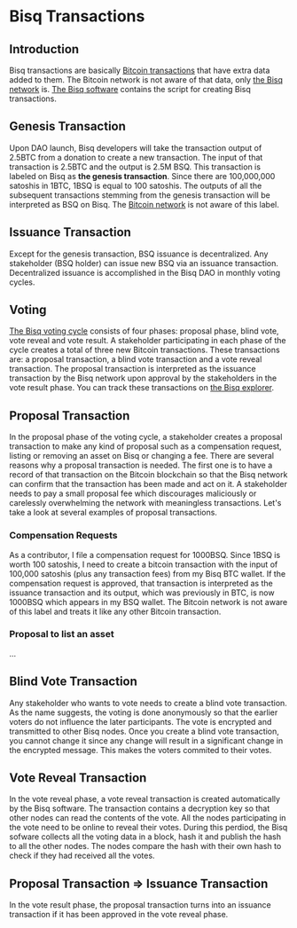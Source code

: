 # Bisq Transactions

## Introduction
Bisq transactions are basically [Bitcoin transactions](bitcointx.md) that have extra data added to them. The Bitcoin network is not aware of that data, only [the Bisq network](bisp2p.md) is. [The Bisq software](bisqsoftware.md) contains the script for creating Bisq transactions.

## Genesis Transaction
Upon DAO launch, Bisq developers will take the transaction output of 2.5BTC from a donation to create a new transaction. The input of that transaction is 2.5BTC and the output is 2.5M BSQ. This transaction is labeled on Bisq as **the genesis transaction**. Since there are 100,000,000 satoshis in 1BTC, 1BSQ is equal to 100 satoshis. The outputs of all the subsequent transactions stemming from the genesis transaction will be interpreted as BSQ on Bisq. The [Bitcoin network](btcnetwork.md) is not aware of this label.  

## Issuance Transaction 
Except for the genesis transaction, BSQ issuance is decentralized. Any stakeholder (BSQ holder) can issue new BSQ via an issuance transaction. Decentralized issuance is accomplished in the Bisq DAO in monthly voting cycles. 

## Voting
[The Bisq voting cycle](voting.md) consists of four phases: proposal phase, blind vote, vote reveal and vote result. A stakeholder participating in each phase of the cycle creates a total of three new Bitcoin transactions. These transactions are: a proposal transaction, a blind vote transaction and a vote reveal transaction. The proposal transaction is interpreted as the issuance transaction by the Bisq network upon approval by the stakeholders in the vote result phase. You can track these transactions on [the Bisq explorer](https://explorer.bisq.network/index.html).  

## Proposal Transaction
In the proposal phase of the voting cycle, a stakeholder creates a proposal transaction to make any kind of proposal such as a compensation request, listing or removing an asset on Bisq or changing a fee. There are several reasons why a proposal transaction is needed. The first one is to have a record of that transaction on the Bitcoin blockchain so that the Bisq network can confirm that the transaction has been made and act on it. A stakeholder needs to pay a small proposal fee which discourages maliciously or carelessly overwhelming the network with meaningless transactions. Let's take a look at several examples of proposal transactions.

### Compensation Requests
As a contributor, I file a compensation request for 1000BSQ. Since 1BSQ is worth 100 satoshis, I need to create a bitcoin transaction with the input of 100,000 satoshis (plus any transaction fees) from my Bisq BTC wallet. If the compensation request is approved, that transaction is interpreted as the issuance transaction and its output, which was previously in BTC, is now 1000BSQ which appears in my BSQ wallet. The Bitcoin network is not aware of this label and treats it like any other Bitcoin transaction.

### Proposal to list an asset
...

## Blind Vote Transaction
Any stakeholder who wants to vote needs to create a blind vote transaction. As the name suggests, the voting is done anonymously so that the earlier voters do not influence the later participants. The vote is encrypted and transmitted to other Bisq nodes. Once you create a blind vote transaction, you cannot change it since any change will result in a significant change in the encrypted message. This makes the voters commited to their votes.

## Vote Reveal Transaction
In the vote reveal phase, a vote reveal transaction is created automatically by the Bisq software. The transaction contains a decryption key so that other nodes can read the contents of the vote. All the nodes participating in the vote need to be online to reveal their votes. During this perdiod, the Bisq sofware collects all the voting data in a block, hash it and publish the hash to all the other nodes. The nodes compare the hash with their own hash to check if they had received all the votes. 

## Proposal Transaction => Issuance Transaction
In the vote result phase, the proposal transaction turns into an issuance transaction if it has been approved in the vote reveal phase. 

